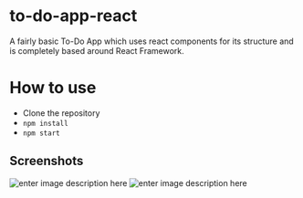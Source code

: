 # **to-do-app-react**
A fairly basic To-Do App which uses react components for its structure and is completely based around React Framework.
# How to use

 - Clone the repository
 - `npm install`
 - `npm start`
 
## Screenshots
![enter image description here](https://lh3.googleusercontent.com/538YjaQ_lR_4BrTsvbHFKx0Kp2V1L30xAXoS6xm9y_bJSSllmrxoewaRHNNZBIM1ZwDeYeOhy57OonDEGEB08OS4J6oFTBnWlXf8b2od6R2_mlRNM4f5lw8Pl00loZ8EhhyBrqZLKT5zh5D2M9hhwBBzw34b0rH2qQqPEeuM51qkq6UjggYbtrn_hi7-9avJ2M2SbMFp-LbuYdKRFsRxyPMtyOhWltUK4-llG3RKnc9PQ0wV55I_L35lkX4dgHwoSNgFXfzdN5iIy0ycseM1f055eGrWb5EgY5t8kiGMpEmdQ_hlC9CddqXPujyO1wa-qRrmOG0mgYPuhcKXvHybL6PJFY7xPXDoenm--J1uYv3cvYN0BvN4W2hdx-UQ8bEk69AtieH_4xn4yUVUOjSUNLmOrQaQIQ622QxcHh6mmBAItm-MNjxvMEfYvqwQr6KqU9dh0mq4MIfrn6ZrndvkCjcXxyM6QH1EeykCEv-IobgyugaZL7FGrNYC6JPTZbK20EjknRD4LHYHVwU_rK5iETF0ZhSmIjJs-yOsKkV8HfiNrlnmAIecadsVEyRCB2kP8F7AaCtcIxqNOCivXA-ANQA5PTMV5IIg8pbf6XMqA2DDKndLSnTyoZd9Y5HEYbBxWkF54_Yyfv7_ZelDAP2Ziz4ZLoH1EepZWiaEEm96KINpU7UGhUIdctciEk5ILHI4JY2Zcux9s7jYcYst_7BsOVI=w1365-h636-no?authuser=0)
![enter image description here](https://lh3.googleusercontent.com/7jOSkp-mTlX4z5v5IBECENbw0F2NnvbVrVIHy-QXbgBTXixoB_xny4PbL5aRZ6BGyU2XGwUkMvmj2FeuP_tHao6yYwrv6PSgaTiAdoQVLpWbfMLb-78oyD5KGJXfjfO4dM-shk4suykQer_4_1rJ-fGm_5lDaDfEoRtb1ngTlKE-9l2RW5bGhkIyvU8_xD_fIa0PhX-tM7aBCw_GWrP-BGfda_Pt9dhTsvHJJCqZDH4dS3glihnfUkq7NrS2TWCHc36qqFTZU8RNf6bJ2wzq53RwW__Q2psy4XDuq7RqVR6aqZArMFICKy7grRNaaHWVtORNoXkduU3n74zZh4AQpMLkYfa-FsnzrwP-g7Cbdw9W7or5jQgUy-pWIlMYRilps_jd73DbpXuk6ONrD2I5AzQerdlD_Bc4sOPB50BNe9f3SD7vFKHmMrFk86e6cS1604WwZwTj3edysLNdh_VKUpb6QiudEStpup77eqNpiud9qHzprLS5C6bT-VQbHiMFwXhorufKz4zgC3nkNd5Ubeg6x8XBD_Vi8PKBaAh84NNGB2NO9s4SxPfPGw_1tBIPFMF_dv7jldPlhhQlGvqZ6RiAV10VrnG5mY2GvS6BNH10VA-RVG_iWWci1w85UgTIyGUor7Z3Ka6QjDAHx6L-Ow3SxmyevelrCliQY0QxkvM80RrCjmSU-tRIlRqxH0KophbpejdxpyoPqitAUd8NH-o=w1361-h633-no?authuser=0)


 

